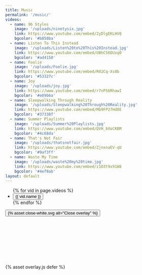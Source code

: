 ```yaml
---
title: Music
permalink: '/music/'
videos:
  - name: 96 Styles
    image: '/uploads/ninetysix.jpg'
    link: https://www.youtube.com/embed/2yDlgEKLHVQ
    bgcolor: '#b858ba'
  - name: Listen To This Instead
    image: '/uploads/Listen%20to%20This%20Instead.jpg'
    link: https://www.youtube.com/embed/UBhC56OUxq0
    bgcolor: '#ad4150'
  - name: Foolie
    image: '/uploads/Foolie.jpg'
    link: https://www.youtube.com/embed/R02Cq-Xs0b
    bgcolor: '#53327c'
  - name: Joy
    image: '/uploads/joy.jpg'
    link: https://www.youtube.com/embed/r7nPS6RhawI
    bgcolor: '#e09b6a'
  - name: Sleepwalking Through Reality
    image: '/uploads/Sleepwalking%20Through%20Reality.jpg'
    link: https://www.youtube.com/embed/Mb9FP27Hd8E
    bgcolor: '#37338f'
  - name: Summer Playlists
    image: '/uploads/Summer%20Playlists.jpg'
    link: https://www.youtube.com/embed/QVH_bXoCKBM
    bgcolor: '#4c68da'
  - name: That's Not Fair
    image: '/uploads/thatsnotfair.jpg'
    link: https://www.youtube.com/embed/ZjnxnaEV-qU
    bgcolor: '#9af3ff'
  - name: Waste My Time
    image: '/uploads/waste%20my%20time.jpg'
    link: https://www.youtube.com/embed/z1O3t9x91W8
    bgcolor: '#4ef8ab'
layout: default
---
```


<div class="container music">
  <ul class="videos">
    {% for vid in page.videos %}
    <li class="vid" style="background-color:{{ vid.bgcolor }}">
      <div class="vid-container">
        <div class="aspect-ratio--16x9 aspect-ratio">
          <button aria-label="Watch Asoh's {{ vid.name }} video" class="aspect-ratio--object cover video-overlay-trigger" style="background-image:url({{ vid.image }})" data-src="{{vid.link}}">
            <span class="vid-name">{{ vid.name }}</span>
          </button>
        </div>
      </div>
    </li>
    {% endfor %}
  </ul>
  <div class="video-overlay hidden">
    <button class="video-overlay-close">{% asset close-white.svg alt="Close overlay" %}</button>
    <div class="youtube-embed">
      <iframe class="youtube-embed-iframe" frameborder="0" scrolling="auto"></iframe>
    </div>
  </div>
</div>
{% asset overlay.js defer %}
